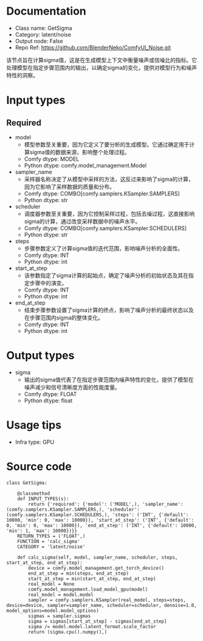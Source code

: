 # Documentation
- Class name: GetSigma
- Category: latent/noise
- Output node: False
- Repo Ref: https://github.com/BlenderNeko/ComfyUI_Noise.git

该节点旨在计算sigma值，这是在生成模型上下文中衡量噪声或信噪比的指标。它处理模型在指定步骤范围内的输出，以确定sigma的变化，提供对模型行为和噪声特性的洞察。

# Input types
## Required
- model
    - 模型参数至关重要，因为它定义了要分析的生成模型。它通过确定用于计算sigma值的数据来源，影响整个处理过程。
    - Comfy dtype: MODEL
    - Python dtype: comfy.model_management.Model
- sampler_name
    - 采样器名称决定了从模型中采样的方法，这反过来影响了sigma的计算，因为它影响了采样数据的质量和分布。
    - Comfy dtype: COMBO[comfy.samplers.KSampler.SAMPLERS]
    - Python dtype: str
- scheduler
    - 调度器参数至关重要，因为它控制采样过程，包括去噪过程，这直接影响sigma的计算，通过改变采样数据中的噪声水平。
    - Comfy dtype: COMBO[comfy.samplers.KSampler.SCHEDULERS]
    - Python dtype: str
- steps
    - 步骤参数定义了计算sigma值的迭代范围，影响噪声分析的全面性。
    - Comfy dtype: INT
    - Python dtype: int
- start_at_step
    - 该参数指定了sigma计算的起始点，确定了噪声分析的初始状态及其在指定步骤中的演变。
    - Comfy dtype: INT
    - Python dtype: int
- end_at_step
    - 结束步骤参数设置了sigma计算的终点，影响了噪声分析的最终状态以及在步骤范围内sigma的整体变化。
    - Comfy dtype: INT
    - Python dtype: int

# Output types
- sigma
    - 输出的sigma值代表了在指定步骤范围内噪声特性的变化，提供了模型在噪声减少和信号清晰度方面的性能度量。
    - Comfy dtype: FLOAT
    - Python dtype: float

# Usage tips
- Infra type: GPU

# Source code
```
class GetSigma:

    @classmethod
    def INPUT_TYPES(s):
        return {'required': {'model': ('MODEL',), 'sampler_name': (comfy.samplers.KSampler.SAMPLERS,), 'scheduler': (comfy.samplers.KSampler.SCHEDULERS,), 'steps': ('INT', {'default': 10000, 'min': 0, 'max': 10000}), 'start_at_step': ('INT', {'default': 0, 'min': 0, 'max': 10000}), 'end_at_step': ('INT', {'default': 10000, 'min': 1, 'max': 10000})}}
    RETURN_TYPES = ('FLOAT',)
    FUNCTION = 'calc_sigma'
    CATEGORY = 'latent/noise'

    def calc_sigma(self, model, sampler_name, scheduler, steps, start_at_step, end_at_step):
        device = comfy.model_management.get_torch_device()
        end_at_step = min(steps, end_at_step)
        start_at_step = min(start_at_step, end_at_step)
        real_model = None
        comfy.model_management.load_model_gpu(model)
        real_model = model.model
        sampler = comfy.samplers.KSampler(real_model, steps=steps, device=device, sampler=sampler_name, scheduler=scheduler, denoise=1.0, model_options=model.model_options)
        sigmas = sampler.sigmas
        sigma = sigmas[start_at_step] - sigmas[end_at_step]
        sigma /= model.model.latent_format.scale_factor
        return (sigma.cpu().numpy(),)
```